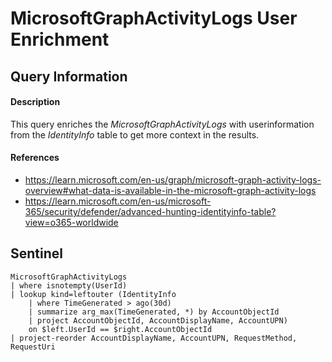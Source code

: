 # MicrosoftGraphActivityLogs User Enrichment

## Query Information

#### Description
This query enriches the *MicrosoftGraphActivityLogs* with userinformation from the *IdentityInfo* table to get more context in the results.

#### References
- https://learn.microsoft.com/en-us/graph/microsoft-graph-activity-logs-overview#what-data-is-available-in-the-microsoft-graph-activity-logs
- https://learn.microsoft.com/en-us/microsoft-365/security/defender/advanced-hunting-identityinfo-table?view=o365-worldwide

## Sentinel
```KQL
MicrosoftGraphActivityLogs
| where isnotempty(UserId)
| lookup kind=leftouter (IdentityInfo
    | where TimeGenerated > ago(30d)
    | summarize arg_max(TimeGenerated, *) by AccountObjectId
    | project AccountObjectId, AccountDisplayName, AccountUPN)
    on $left.UserId == $right.AccountObjectId
| project-reorder AccountDisplayName, AccountUPN, RequestMethod, RequestUri
```